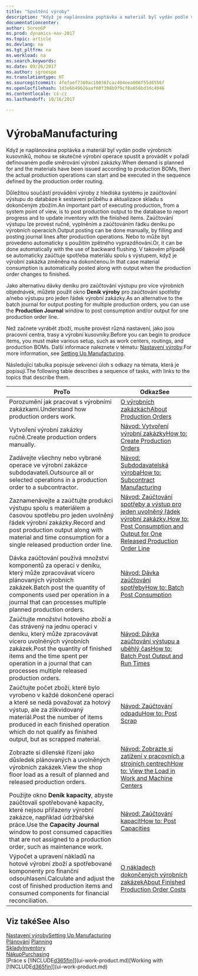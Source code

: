 ```yaml
---
title: "Spuštění výroby"
description: "Když je naplánována poptávka a materiál byl vydán podle výrobních kusovníků, mohou se skutečné výrobní operace spustit a provádět v pořadí definovaném podle směrování výrobní zakázky."
documentationcenter: 
author: SorenGP
ms.prod: dynamics-nav-2017
ms.topic: article
ms.devlang: na
ms.tgt_pltfrm: na
ms.workload: na
ms.search.keywords: 
ms.date: 09/26/2017
ms.author: sgroespe
ms.translationtype: HT
ms.sourcegitcommit: 4fefaef7380ac10836fcac404eea006f55d8556f
ms.openlocfilehash: 1d3e6b49626aaf60f398b9f9cf8a656bd3dc4946
ms.contentlocale: cs-cz
ms.lasthandoff: 10/16/2017

---
```

# <a name="manufacturing"></a><span data-ttu-id="11c6e-103">Výroba</span><span class="sxs-lookup"><span data-stu-id="11c6e-103">Manufacturing</span></span>
<span data-ttu-id="11c6e-104">Když je naplánována poptávka a materiál byl vydán podle výrobních kusovníků, mohou se skutečné výrobní operace spustit a provádět v pořadí definovaném podle směrování výrobní zakázky.</span><span class="sxs-lookup"><span data-stu-id="11c6e-104">When demand is planned for and the materials have been issued according to production BOMs, then the actual production operations can start and be executed in the sequence defined by the production order routing.</span></span>  

<span data-ttu-id="11c6e-105">Důležitou součástí provádění výroby z hlediska systému je zaúčtování výstupu do databáze k sestavení průběhu a aktualizace skladu s dokončeným zbožím.</span><span class="sxs-lookup"><span data-stu-id="11c6e-105">An important part of executing production, from a system point of view, is to post production output to the database to report progress and to update inventory with the finished items.</span></span> <span data-ttu-id="11c6e-106">Zaúčtování výstupu lze provést ručně, vyplněním a zaúčtováním řádku deníku po výrobních operacích.</span><span class="sxs-lookup"><span data-stu-id="11c6e-106">Output posting can be done manually, by filling and posting journal lines after production operations.</span></span> <span data-ttu-id="11c6e-107">Nebo to může být provedeno automaticky s použitím zpětného vyprazdňování.</span><span class="sxs-lookup"><span data-stu-id="11c6e-107">Or, it can be done automatically with the use of backward flushing.</span></span> <span data-ttu-id="11c6e-108">V takovém případě se automaticky zaúčtuje spotřeba materiálu spolu s výstupem, když je výrobní zakázka změněna na dokončenou.</span><span class="sxs-lookup"><span data-stu-id="11c6e-108">In that case material consumption is automatically posted along with output when the production order changes to finished.</span></span>  

<span data-ttu-id="11c6e-109">Jako alternativu dávky deníku pro zaúčtování výstupu pro více výrobních objednávek, můžete použít okno **Deník výroby** pro zaúčtování spotřeby a/nebo výstupu pro jeden řádek výrobní zakázky.</span><span class="sxs-lookup"><span data-stu-id="11c6e-109">As an alternative to the batch journal for output posting for multiple production orders, you can use the **Production Journal** window to post consumption and/or output for one production order line.</span></span>

<span data-ttu-id="11c6e-110">Než začnete vyrábět zboží, musíte provést různá nastavení, jako jsou pracovní centra, trasy a výrobní kusovníky.</span><span class="sxs-lookup"><span data-stu-id="11c6e-110">Before you can begin to produce items, you must make various setup, such as work centers, routings, and production BOMs.</span></span> <span data-ttu-id="11c6e-111">Další informace naleznete v tématu: [Nastavení výroby](production-configure-production-processes.md).</span><span class="sxs-lookup"><span data-stu-id="11c6e-111">For more information, see [Setting Up Manufacturing](production-configure-production-processes.md).</span></span>

<span data-ttu-id="11c6e-112">Následující tabulka popisuje sekvenci úloh s odkazy na témata, která je popisují.</span><span class="sxs-lookup"><span data-stu-id="11c6e-112">The following table describes a sequence of tasks, with links to the topics that describe them.</span></span>   

|<span data-ttu-id="11c6e-113">**Pro**</span><span class="sxs-lookup"><span data-stu-id="11c6e-113">**To**</span></span>|<span data-ttu-id="11c6e-114">**Odkaz**</span><span class="sxs-lookup"><span data-stu-id="11c6e-114">**See**</span></span>|  
|------------|-------------|  
|<span data-ttu-id="11c6e-115">Porozumění jak pracovat s výrobními zakázkami.</span><span class="sxs-lookup"><span data-stu-id="11c6e-115">Understand how production orders work.</span></span>|[<span data-ttu-id="11c6e-116">O výrobních zakázkách</span><span class="sxs-lookup"><span data-stu-id="11c6e-116">About Production Orders</span></span>](production-about-production-orders.md)|
|<span data-ttu-id="11c6e-117">Vytvoření výrobní zakázky ručně.</span><span class="sxs-lookup"><span data-stu-id="11c6e-117">Create production orders manually.</span></span>|[<span data-ttu-id="11c6e-118">Návod: Vytvoření výrobní zakázky</span><span class="sxs-lookup"><span data-stu-id="11c6e-118">How to: Create Production Orders</span></span>](production-how-to-create-production-orders.md)|
|<span data-ttu-id="11c6e-119">Zadávejte všechny nebo vybrané operace ve výrobní zakázce subdodavateli.</span><span class="sxs-lookup"><span data-stu-id="11c6e-119">Outsource all or selected operations in a production order to a subcontractor.</span></span>|[<span data-ttu-id="11c6e-120">Návod: Subdodavatelská výroba</span><span class="sxs-lookup"><span data-stu-id="11c6e-120">How to: Subcontract Manufacturing</span></span>](production-how-to-subcontract-manufacturing.md)|
|<span data-ttu-id="11c6e-121">Zaznamenávejte a zaúčtujte produkci výstupu spolu s materiálem a časovou spotřebu pro jeden uvolněný řádek výrobní zakázky.</span><span class="sxs-lookup"><span data-stu-id="11c6e-121">Record and post production output along with material and time consumption for a single released production order line.</span></span>|[<span data-ttu-id="11c6e-122">Návod: Zaúčtování spotřeby a výstup pro jeden uvolněný řádek výrobní zakázky.</span><span class="sxs-lookup"><span data-stu-id="11c6e-122">How to: Post Consumption and Output for One Released Production Order Line</span></span>](production-how-to-register-consumption-and-output.md)|  
|<span data-ttu-id="11c6e-123">Dávka zaúčtování používá množství komponentů za operaci v deníku, který může zpracovávat vícero plánovaných výrobních zakázek.</span><span class="sxs-lookup"><span data-stu-id="11c6e-123">Batch post the quantity of components used per operation in a journal that can processes multiple planned production orders.</span></span>|[<span data-ttu-id="11c6e-124">Návod: Dávka zaúčtování spotřeby</span><span class="sxs-lookup"><span data-stu-id="11c6e-124">How to: Batch Post Consumption</span></span>](production-how-to-post-consumption.md)|
|<span data-ttu-id="11c6e-125">Zaúčtujte množství hotového zboží a čas strávený na jednu operaci v deníku, který může zpracovávat vícero uvolněných výrobních zakázek.</span><span class="sxs-lookup"><span data-stu-id="11c6e-125">Post the quantity of finished items and the time spent per operation in a journal that can processes multiple released production orders.</span></span>|[<span data-ttu-id="11c6e-126">Návod: Dávka zaúčtování výstupu a uběhlý čas</span><span class="sxs-lookup"><span data-stu-id="11c6e-126">How to: Batch Post Output and Run Times</span></span>](production-how-to-post-output-quantity.md)|  
|<span data-ttu-id="11c6e-127">Zaúčtujte počet zboží, které bylo vyrobeno v každé dokončené operaci a které se nedá považovat za hotový výstup, ale za zlikvidovaný materiál.</span><span class="sxs-lookup"><span data-stu-id="11c6e-127">Post the number of items produced in each finished operation which do not qualify as finished output, but as scrapped material.</span></span>|[<span data-ttu-id="11c6e-128">Návod: Zaúčtování odpadu</span><span class="sxs-lookup"><span data-stu-id="11c6e-128">How to: Post Scrap</span></span>](production-how-to-post-scrap.md)|
|<span data-ttu-id="11c6e-129">Zobrazte si dílenské řízení jako důsledek plánovaných a uvolněných výrobních zakázek.</span><span class="sxs-lookup"><span data-stu-id="11c6e-129">View the shop floor load as a result of planned and released production orders.</span></span>|[<span data-ttu-id="11c6e-130">Návod: Zobrazte si zatížení v pracovních a strojních centrech</span><span class="sxs-lookup"><span data-stu-id="11c6e-130">How to: View the Load in Work and Machine Centers</span></span>](production-how-to-view-the-load-on-work-centers.md)|      
|<span data-ttu-id="11c6e-131">Použijte okno **Deník kapacity**, abyste zaúčtovali spotřebované kapacity, které nejsou přiřazeny výrobní zakázce, například údržbářské práce.</span><span class="sxs-lookup"><span data-stu-id="11c6e-131">Use the **Capacity Journal** window to post consumed capacities that are not assigned to a production order, such as maintenance work.</span></span>|[<span data-ttu-id="11c6e-132">Návod: Zaúčtování kapacit</span><span class="sxs-lookup"><span data-stu-id="11c6e-132">How to: Post Capacities</span></span>](production-how-to-post-capacities.md)|  
|<span data-ttu-id="11c6e-133">Výpočet a upravení nákladů na hotové výrobní zboží a spotřebované komponenty pro finanční odsouhlasení.</span><span class="sxs-lookup"><span data-stu-id="11c6e-133">Calculate and adjust the cost of finished production items and consumed components for financial reconciliation.</span></span>|[<span data-ttu-id="11c6e-134">O nákladech dokončených výrobních zakázek</span><span class="sxs-lookup"><span data-stu-id="11c6e-134">About Finished Production Order Costs</span></span>](finance-about-finished-production-order-costs.md)|  

## <a name="see-also"></a><span data-ttu-id="11c6e-135">Viz také</span><span class="sxs-lookup"><span data-stu-id="11c6e-135">See Also</span></span>  
[<span data-ttu-id="11c6e-136">Nastavení výroby</span><span class="sxs-lookup"><span data-stu-id="11c6e-136">Setting Up Manufacturing</span></span>](production-configure-production-processes.md)  
<span data-ttu-id="11c6e-137">[Plánování](production-planning.md)    </span><span class="sxs-lookup"><span data-stu-id="11c6e-137">[Planning](production-planning.md)    </span></span>  
[<span data-ttu-id="11c6e-138">Sklady</span><span class="sxs-lookup"><span data-stu-id="11c6e-138">Inventory</span></span>](inventory-manage-inventory.md)  
[<span data-ttu-id="11c6e-139">Nákup</span><span class="sxs-lookup"><span data-stu-id="11c6e-139">Purchasing</span></span>](purchasing-manage-purchasing.md)  
<span data-ttu-id="11c6e-140">[Práce s [!INCLUDE[d365fin](includes/d365fin_md.md)]](ui-work-product.md)</span><span class="sxs-lookup"><span data-stu-id="11c6e-140">[Working with [!INCLUDE[d365fin](includes/d365fin_md.md)]](ui-work-product.md)</span></span>

